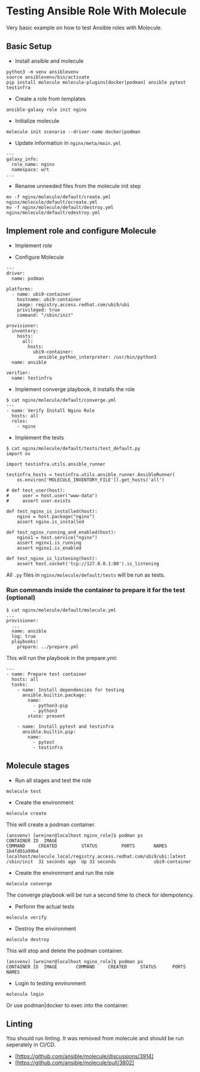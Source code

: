 # Testing Ansible Role With Molecule

Very basic example on how to test Ansible roles with Molecule.

## Basic Setup

- Install ansible and molecule

```
python3 -m venv ansiblevenv
source ansiblevenv/bin/activate
pip install molecule molecule-plugins[docker|podman] ansible pytest testinfra
```

- Create a role from templates

```
ansible-galaxy role init nginx
```

- Initialize molecule

```
molecule init scenario --driver-name docker|podman
```

- Update information in `nginx/meta/main.yml`

```
---
galaxy_info:
  role_name: nginx
  namespace: wrt
...
```

- Rename unneeded files from the molecule init step

```
mv -f nginx/molecule/default/create.yml nginx/molecule/default/ocreate.yml
mv -f nginx/molecule/default/destroy.yml nginx/molecule/default/odestroy.yml
```

## Implement role and configure Molecule

- Implement role

- Configure Molecule

```
---
driver:
  name: podman

platforms:
  - name: ubi9-container
    hostname: ubi9-container
    image: registry.access.redhat.com/ubi9/ubi
    privileged: true
    command: "/sbin/init"

provisioner:
  inventory:
    hosts:
      all:
        hosts:
          ubi9-container:
            ansible_python_interpreter: /usr/bin/python3
  name: ansible

verifier:
  name: testinfra
```

- Implement converge playbook, it installs the role

```
$ cat nginx/molecule/default/converge.yml
---
- name: Verify Install Nginx Role
  hosts: all
  roles:
    - nginx
```

- Implement the tests

```
$ cat nginx/molecule/default/tests/test_default.py
import os

import testinfra.utils.ansible_runner

testinfra_hosts = testinfra.utils.ansible_runner.AnsibleRunner(
    os.environ['MOLECULE_INVENTORY_FILE']).get_hosts('all')

# def test_user(host):
#     user = host.user("www-data")
#     assert user.exists

def test_nginx_is_installed(host):
    nginx = host.package("nginx")
    assert nginx.is_installed

def test_nginx_running_and_enabled(host):
    nginx1 = host.service("nginx")
    assert nginx1.is_running
    assert nginx1.is_enabled

def test_nginx_is_listening(host):
    assert host.socket('tcp://127.0.0.1:80').is_listening
```

All `.py` files in `nginx/molecule/default/tests` will be run as tests.

### Run commands inside the container to prepare it for the test (optional)

```
$ cat nginx/molecule/default/molecule.yml
...
provisioner:
  ...
  name: ansible
  log: true
  playbooks:
    prepare: ../prepare.yml
```

This will run the playbook in the prepare.yml:

```
---
- name: Prepare test container
  hosts: all
  tasks:
    - name: Install dependencies for testing
      ansible.builtin.package:
        name:
          - python3-pip
          - python3
        state: present

    - name: Install pytest and testinfra
      ansible.builtin.pip:
        name:
          - pytest
          - testinfra
```

## Molecule stages

- Run all stages and test the role

```
molecule test
```

- Create the environment

```
molecule create
```

This will create a podman container.

```
(ansvenv) [wreiner@localhost nginx_role]$ podman ps
CONTAINER ID  IMAGE                                                                COMMAND     CREATED         STATUS         PORTS       NAMES
1b4fd01a99b4  localhost/molecule_local/registry.access.redhat.com/ubi9/ubi:latest  /sbin/init  31 seconds ago  Up 31 seconds              ubi9-container
```

- Create the environment and run the role

```
molecule converge
```

The converge playbook will be run a second time to check for idempotency.

- Perform the actual tests

```
molecule verify
```

- Destroy the environment

```
molecule destroy
```

This will stop and delete the podman container.

```
(ansvenv) [wreiner@localhost nginx_role]$ podman ps
CONTAINER ID  IMAGE       COMMAND     CREATED     STATUS      PORTS       NAMES
```

- Login to testing environment

```
molecule login
```

Or use podman|docker to exec into the container.

## Linting

You should run linting. It was removed from molecule and should be run seperately in CI/CD.
- [https://github.com/ansible/molecule/discussions/3914]
- [https://github.com/ansible/molecule/pull/3802]
